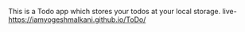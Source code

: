 This is a Todo app which stores your todos at your local storage.
live- https://iamyogeshmalkani.github.io/ToDo/
